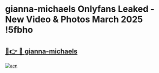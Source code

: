 # gianna-michaels Onlyfans Leaked - New Video & Photos March 2025 !5fbho

# <h2><a href="https://qpi0y9.iuczelnia.edu.pl?title=gianna-michaels&ref=5fbho">🔗👉 🔴 gianna-michaels</a></h2>

[![acn](https://github.com/user-attachments/assets/0f9c940e-d8b0-45ae-aac7-cd30a18b3e1c)](https://qpi0y9.iuczelnia.edu.pl?title=gianna-michaels&ref=5fbho)

